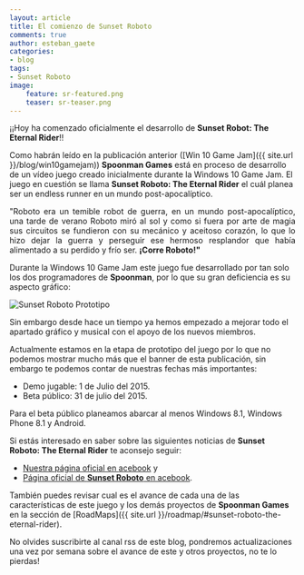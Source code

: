 ```yaml
---
layout: article
title: El comienzo de Sunset Roboto
comments: true
author: esteban_gaete
categories:
- blog
tags:
- Sunset Roboto
image:
    feature: sr-featured.png
    teaser: sr-teaser.png
---
```


¡¡Hoy ha comenzado oficialmente el desarrollo de **Sunset Robot: The Eternal Rider**!!

Como habrán leído en la publicación anterior ([Win 10 Game Jam]({{ site.url }}/blog/win10gamejam)) **Spoonman Games** está en proceso de desarrollo de un 
vídeo juego creado inicialmente durante la Windows 10 Game Jam. El juego en cuestión se llama **Sunset Roboto: The Eternal Rider** el cuál planea ser un endless runner en un mundo post-apocalíptico.

<p class="notice-success" align="justify">"Roboto era un temible robot de guerra, en un mundo post-apocalíptico, una tarde de verano Roboto miró al sol y como si fuera por arte de magia sus circuitos se fundieron con su mecánico y aceitoso corazón, lo que lo hizo dejar la guerra y perseguir ese hermoso resplandor que había alimentado a su perdido y frío ser. <strong>¡Corre Roboto!"</strong></p>

Durante la Windows 10 Game Jam este juego fue desarrollado por tan solo los 
dos programadores de **Spoonman**, por lo que su gran deficiencia es su aspecto gráfico:

![Sunset Roboto Prototipo](http://cdn.makeagif.com/media/6-12-2015/bdFPh8.gif)

Sin embargo desde hace un tiempo ya hemos empezado a mejorar todo el apartado 
gráfico y musical con el apoyo de los nuevos miembros.

Actualmente estamos en la etapa de prototipo del juego por lo que no podemos 
mostrar mucho más que el banner de esta publicación, sin embargo te podemos 
contar de nuestras fechas más importantes:

* Demo jugable: 1 de Julio del 2015.
* Beta público: 31 de julio del 2015.

Para el beta público planeamos abarcar al menos Windows 8.1, Windows Phone 8.1 
y Android.

Si estás interesado en saber sobre las siguientes noticias de **Sunset Roboto: The Eternal Rider** te aconsejo seguir:

* [Nuestra página oficial en <span class="fa fa-facebook"></span>acebook](https://www.facebook.com/spoonman.games) y
* [Página oficial de **Sunset Roboto** en <span class="fa fa-facebook"></span>acebook](https://www.facebook.com/SunsetRoboto).

También puedes revisar cual es el avance de cada una de las características de 
este juego y los demás proyectos de **Spoonman Games** en la sección de 
[RoadMaps]({{ site.url }}/roadmap/#sunset-roboto-the-eternal-rider).

No olvides suscribirte al canal rss de este blog, pondremos actualizaciones una vez por semana sobre el avance de este y otros proyectos, no te lo pierdas!